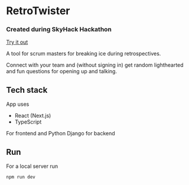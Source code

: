# RetroTwister
### Created during SkyHack Hackathon

[Try it out](https://retrotwister.netlify.app)

A tool for scrum masters for breaking ice during retrospectives.

Connect with your team and (without signing in) get random lighthearted and fun questions for opening up and talking.

## Tech stack

App uses

 * React (Next.js)
 * TypeScript

For frontend and Python Django for backend

## Run

For a local server run

    npm run dev

